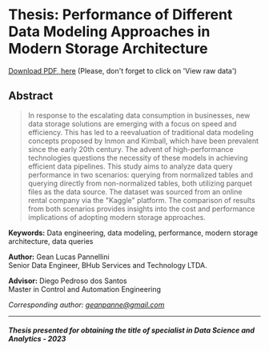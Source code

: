 # Thesis: Performance of Different Data Modeling Approaches in Modern Storage Architecture

[Download PDF, here](https://github.com/geanpannellini/MBA_final_project_repository/blob/main/PT%20-%20TCC%20DSA%202023%20-%20MBA%20USP%20%20ESALQ)
(Please, don't forget to click on 'View raw data')

## Abstract

> In response to the escalating data consumption in businesses, new data storage solutions are emerging with a focus on speed and efficiency. This has led to a reevaluation of traditional data modeling concepts proposed by Inmon and Kimball, which have been prevalent since the early 20th century. The advent of high-performance technologies questions the necessity of these models in achieving efficient data pipelines. This study aims to analyze data query performance in two scenarios: querying from normalized tables and querying directly from non-normalized tables, both utilizing parquet files as the data source. The dataset was sourced from an online rental company via the "Kaggle" platform. The comparison of results from both scenarios provides insights into the cost and performance implications of adopting modern storage approaches.

**Keywords:** Data engineering, data modeling, performance, modern storage architecture, data queries

**Author:** Gean Lucas Pannellini  
Senior Data Engineer, BHub Services and Technology LTDA.

**Advisor:** Diego Pedroso dos Santos  
Master in Control and Automation Engineering

*Corresponding author: geanpanne@gmail.com*

----
##### Thesis presented for obtaining the title of specialist in Data Science and Analytics - 2023
